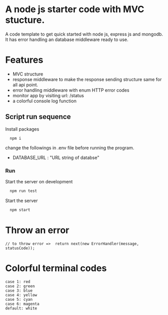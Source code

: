 
# A node js starter code with MVC stucture. 

A code template to get quick started with node js, express js and mongodb. It has error handling an database middleware ready to use. 

# Features 

- MVC structure
- response middleware to make the response sending structure same for all api point.
- error handling middleware with enum HTTP error codes
- monitor app by visiting url: /status
- a colorful console log function


## Script run sequence

Install packages

```
  npm i
```
change the followings in .env file before running the program.
- DATABASE_URL : "URL string of databse"

### Run 

Start the server on development

```bash
  npm run test
```
Start the server

```bash
  npm start
```

# Throw an error
```
// to throw error =>  return next(new ErrorHandler(message, statusCode));
```

# Colorful terminal codes

```
case 1: red
case 2: green
case 3: blue
case 4: yellow 
case 5: cyan 
case 6: magenta
default: white
```

